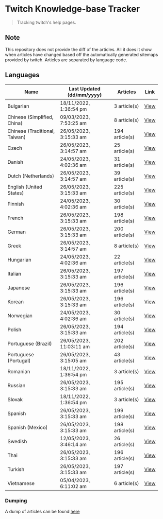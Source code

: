 # Twitch Knowledge-base Tracker
> Tracking twitch's help pages. 

## Note
This repository does not provide the diff of the articles. All it does it show when articles have changed based
off the automatically generated sitemaps provided by twitch. Articles are separated by language code.

## Languages

| Name                          | Last Updated (dd/mm/yyyy) | Articles       | Link                   |
|-------------------------------|---------------------------|----------------|------------------------|
| Bulgarian                     | 18/11/2022, 1:36:54 pm    | 3 article(s)   | [View](docs/bg.md)     |
| Chinese (Simplified, China)   | 09/03/2023, 7:53:25 am    | 8 article(s)   | [View](docs/zh_CN.md)  |
| Chinese (Traditional, Taiwan) | 26/05/2023, 3:15:33 am    | 194 article(s) | [View](docs/zh_TW.md)  |
| Czech                         | 26/05/2023, 3:14:57 am    | 25 article(s)  | [View](docs/cs.md)     |
| Danish                        | 24/05/2023, 4:02:36 am    | 31 article(s)  | [View](docs/da.md)     |
| Dutch (Netherlands)           | 26/05/2023, 3:14:57 am    | 39 article(s)  | [View](docs/nl_NL.md)  |
| English (United States)       | 26/05/2023, 3:15:33 am    | 225 article(s) | [View](docs/en_US.md)  |
| Finnish                       | 24/05/2023, 4:02:36 am    | 30 article(s)  | [View](docs/fi.md)     |
| French                        | 26/05/2023, 3:15:33 am    | 198 article(s) | [View](docs/fr.md)     |
| German                        | 26/05/2023, 3:15:33 am    | 200 article(s) | [View](docs/de.md)     |
| Greek                         | 26/05/2023, 3:14:57 am    | 8 article(s)   | [View](docs/el.md)     |
| Hungarian                     | 24/05/2023, 4:02:36 am    | 22 article(s)  | [View](docs/hu.md)     |
| Italian                       | 26/05/2023, 3:15:33 am    | 197 article(s) | [View](docs/it.md)     |
| Japanese                      | 26/05/2023, 3:15:33 am    | 196 article(s) | [View](docs/ja.md)     |
| Korean                        | 26/05/2023, 3:15:33 am    | 196 article(s) | [View](docs/ko.md)     |
| Norwegian                     | 24/05/2023, 4:02:36 am    | 30 article(s)  | [View](docs/no.md)     |
| Polish                        | 26/05/2023, 3:15:33 am    | 194 article(s) | [View](docs/pl.md)     |
| Portuguese (Brazil)           | 26/05/2023, 11:03:11 am   | 202 article(s) | [View](docs/pt_BR.md)  |
| Portuguese (Portugal)         | 26/05/2023, 3:15:05 am    | 43 article(s)  | [View](docs/pt_PT.md)  |
| Romanian                      | 18/11/2022, 1:36:54 pm    | 3 article(s)   | [View](docs/ro.md)     |
| Russian                       | 26/05/2023, 3:15:33 am    | 195 article(s) | [View](docs/ru.md)     |
| Slovak                        | 18/11/2022, 1:36:54 pm    | 3 article(s)   | [View](docs/sk.md)     |
| Spanish                       | 26/05/2023, 3:15:33 am    | 199 article(s) | [View](docs/es.md)     |
| Spanish (Mexico)              | 26/05/2023, 3:15:33 am    | 198 article(s) | [View](docs/es_MX.md)  |
| Swedish                       | 12/05/2023, 3:46:14 am    | 26 article(s)  | [View](docs/sv.md)     |
| Thai                          | 26/05/2023, 3:15:33 am    | 196 article(s) | [View](docs/th.md)     |
| Turkish                       | 26/05/2023, 3:15:33 am    | 197 article(s) | [View](docs/tr.md)     |
| Vietnamese                    | 05/04/2023, 6:11:02 am    | 6 article(s)   | [View](docs/vi.md)     |

### Dumping
A dump of articles can be found [here](docs/RAW.md)